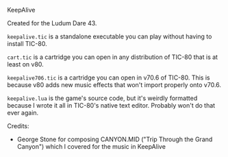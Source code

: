 KeepAlive

Created for the Ludum Dare 43.

`keepalive.tic` is a standalone executable you can play without having to install TIC-80.

`cart.tic` is a cartridge you can open in any distribution of TIC-80 that is at least on v80.

`keepalive706.tic` is a cartridge you can open in v70.6 of TIC-80. This is because v80 adds new music effects that won't import properly onto v70.6.

`keepalive.lua` is the game's source code, but it's weirdly formatted because I wrote it all in TIC-80's native text editor. Probably won't do that ever again.

Credits:
* George Stone for composing CANYON.MID ("Trip Through the Grand Canyon") which I covered for the music in KeepAlive
